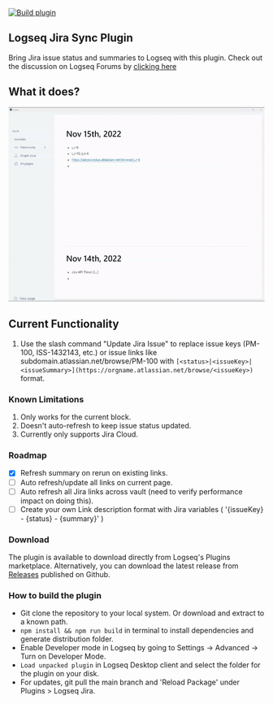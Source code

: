 [![Build plugin](https://github.com/adyscorpius/logseq-jira/actions/workflows/publish.yml/badge.svg)](https://github.com/adyscorpius/logseq-jira/actions/workflows/publish.yml)

## Logseq Jira Sync Plugin

Bring Jira issue status and summaries to Logseq with this plugin. Check out the discussion on Logseq Forums by [clicking here](https://discuss.logseq.com/t/logseq-jira-plugin/12414?u=adit)

## What it does?

![Demo](./demo.gif)

## Current Functionality

1. Use the slash command "Update Jira Issue" to replace issue keys (PM-100, ISS-1432143, etc.) or issue links like subdomain.atlassian.net/browse/PM-100 with `[<status>|<issueKey>|<issueSummary>](https://orgname.atlassian.net/browse/<issueKey>)` format.

### Known Limitations

1. Only works for the current block.
2. Doesn't auto-refresh to keep issue status updated.
3. Currently only supports Jira Cloud.

### Roadmap

- [x]  Refresh summary on rerun on existing links.
- [ ]  Auto refresh/update all links on current page.
- [ ]  Auto refresh all Jira links across vault (need to verify performance impact on doing this).
- [ ]  Create your own Link description format with Jira variables ( '{issueKey} - {status} - {summary}' )

### Download

The plugin is available to download directly from Logseq's Plugins marketplace. Alternatively, you can download the latest release from [Releases](https://github.com/adyscorpius/logseq-jira/releases) published on Github.

### How to build the plugin

- Git clone the repository to your local system. Or download and extract to a known path.
- `npm install && npm run build` in terminal to install dependencies and generate distribution folder.
- Enable Developer mode in Logseq by going to Settings -> Advanced -> Turn on Developer Mode.
- `Load unpacked plugin` in Logseq Desktop client and select the folder for the plugin on your disk.
- For updates, git pull the main branch and 'Reload Package' under Plugins > Logseq Jira.

